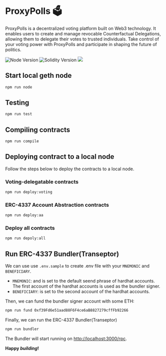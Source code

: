 # ProxyPolls 🗳️

<p align="left">
  ProxyPolls is a decentralized voting platform built on Web3 technology. It enables users to create and manage revocable Counterfactual Delegations, allowing them to delegate their votes to trusted individuals. Take control of your voting power with ProxyPolls and participate in shaping the future of politics.
</p>

<p align="left">
  <img src="https://img.shields.io/badge/node-18.x-green" alt="Node Version">
  <img src="https://img.shields.io/badge/solidity-0.8.17-blue" alt="Solidity Version">
  <img src="https://github.com/V00D00-child/proxy-polls/actions/workflows/build.yml/badge.svg?branch=main">
</p>


## Start local geth node 

```sh
npm run node
```

## Testing
```sh
npm run test
```

## Compiling contracts

```sh
npm run compile
```


## Deploying contract to a local node
Follow the steps below to deploy the contracts to a local node.

### Voting-delegatable contracts

```sh
npm run deploy:voting
```

### ERC-4337 Account Abstraction contracts

```sh
npm run deploy:aa
```

### Deploy all contracts

```sh
npm run depoly:all
```

## Run ERC-4337 Bundler(Transeptor)
We can use use `.env.sample` to create .env file with your `MNEMONIC` and `BENEFICIARY`.

- `MNEMONIC`: and is set to the default seend phrase of hardhat accounts. The first account of the hardhat accounts is used as the bundler signer.
- `BENEFICIARY`: is set to the second account of the hardhat accounts.

Then, we can fund the bundler signer account with some ETH:
```sh
npm run fund 0xf39Fd6e51aad88F6F4ce6aB8827279cffFb92266
```

Finally, we can run the ERC-4337 Bundler(Transeptor)

```sh
npm run bundler
```

The Bundler will start running on [http://localhost:3000/rpc](http://localhost:3000/rpc).


**Happy _building_!**
